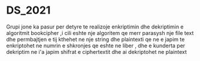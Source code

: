 # DS_2021
Grupi jone ka pasur per detyre te realizoje enkriptimin dhe dekriptimin e algoritmit bookcipher ,i cili eshte nje algoritem qe merr parasysh nje file text dhe
permbajtjen e tij   kthehet ne nje string  dhe plaintexti qe ne e japim te enkriptohet ne numrin e shkronjes qe eshte ne liber  , dhe e kunderta per dekriptim ne i'a japim shifrat e ciphertextit dhe ai dekriptohet ne plaintext 
